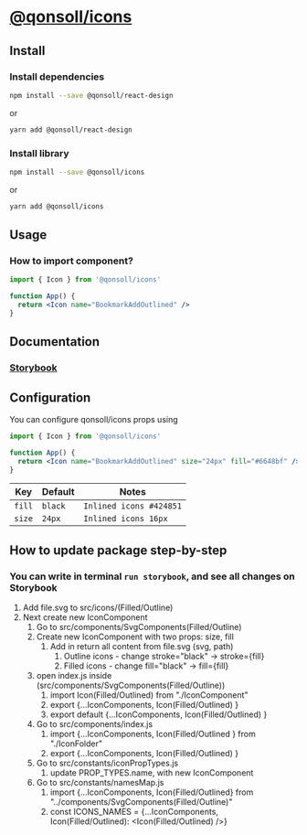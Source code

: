 # [@qonsoll/icons](https://www.npmjs.com/package/@qonsoll/icons)

## Install

### Install dependencies

```bash
npm install --save @qonsoll/react-design
```

or

```bash
yarn add @qonsoll/react-design
```

### Install library

```bash
npm install --save @qonsoll/icons
```

or

```bash
yarn add @qonsoll/icons
```

## Usage

### How to import component?

```jsx
import { Icon } from '@qonsoll/icons'

function App() {
  return <Icon name="BookmarkAddOutlined" />
}
```

## Documentation

### [Storybook](https://qonsoll.github.io/icons/?path=/story/example-icon--all-icons)

## Configuration

You can configure qonsoll/icons props using

```jsx
import { Icon } from '@qonsoll/icons'

function App() {
  return <Icon name="BookmarkAddOutlined" size="24px" fill="#6648bf" />
}
```

| Key         | Default               | Notes                           |
| ----------- | --------------------- | ------------------------------- |
| `fill`      | `black`               | `Inlined icons #424851`         |
| `size`      | `24px`                | `Inlined icons 16px`            |


## How to update package step-by-step

### You can write in terminal ```run storybook```, and see all changes on Storybook

1. Add file.svg to src/icons/(Filled/Outline)
2. Next create new IconComponent
    1. Go to src/components/SvgComponents(Filled/Outline)
    2. Create new IconComponent with two props: size, fill
        1. Add in return all content from file.svg (svg, path)
            1. Outline icons - change stroke="black" -> stroke={fill}
            2. Filled icons - change fill="black" -> fill={fill}
    3. open index.js inside (src/components/SvgComponents(Filled/Outline))
        1. import Icon(Filled/Outlined) from "./IconComponent"
        2. export {...IconComponents, Icon(Filled/Outlined) }
        3. export default {...IconComponents, Icon(Filled/Outlined) }
    4. Go to src/components/index.js
        1. import {...IconComponents, Icon(Filled/Outlined } from "./IconFolder"
        2. export {...IconComponents, Icon(Filled/Outlined) }
    5. Go to src/constants/iconPropTypes.js
        1. update PROP_TYPES.name, with new IconComponent
    6. Go to src/constants/namesMap.js
        1. import {...IconComponents, Icon(Filled/Outlined} from "../components/SvgComponents(Filled/Outline)"
        2. const ICONS_NAMES = {...IconComponents, Icon(Filled/Outlined): <Icon(Filled/Outlined) />}
